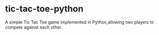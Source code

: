 # tic-tac-toe-python
A simple Tic Tac Toe game implemented in Python,allowing two players to compete against each other.
